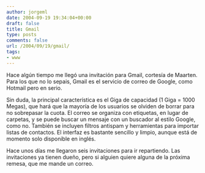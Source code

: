 ```yaml
---
author: jorgeml
date: 2004-09-19 19:34:04+00:00
draft: false
title: Gmail
type: posts
comments: false
url: /2004/09/19/gmail/
tags:
- www
---
```


Hace algún tiempo me llegó una invitación para Gmail, cortesía de Maarten. Para los que no lo sepais, Gmail es el servicio de correo de Google, como Hotmail pero en serio.

Sin duda, la principal característica es el Giga de capacidad (1 Giga = 1000 Megas), que hará que la mayoría de los usuarios se olviden de borrar para no sobrepasar la cuota. El correo se organiza con etiquetas, en lugar de carpetas, y se puede buscar un mensaje con un buscador al estilo Google, como no. También se incluyen filtros antispam y herramientas para importar listas de contactos. El interfaz es bastante sencillo y limpio, aunque está de momento solo disponible en inglés.

Hace unos días me llegaron seis invitaciones para ir repartiendo. Las invitaciones ya tienen dueño, pero si alguien quiere alguna de la próxima remesa, que me mande un correo.
